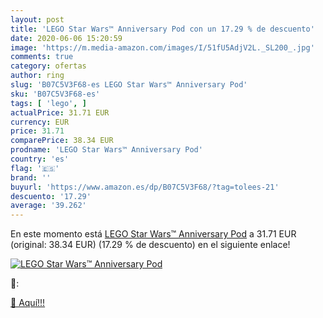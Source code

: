 ```yaml
---
layout: post
title: 'LEGO Star Wars™ Anniversary Pod con un 17.29 % de descuento'
date: 2020-06-06 15:20:59
image: 'https://m.media-amazon.com/images/I/51fU5AdjV2L._SL200_.jpg'
comments: true
category: ofertas
author: ring
slug: 'B07C5V3F68-es LEGO Star Wars™ Anniversary Pod'
sku: 'B07C5V3F68-es'
tags: [ 'lego', ]
actualPrice: 31.71 EUR
currency: EUR
price: 31.71
comparePrice: 38.34 EUR
prodname: 'LEGO Star Wars™ Anniversary Pod'
country: 'es'
flag: '🇪🇸'
brand: ''
buyurl: 'https://www.amazon.es/dp/B07C5V3F68/?tag=tolees-21'
descuento: '17.29'
average: '39.262'
---
```


En este momento está [LEGO Star Wars™ Anniversary Pod](https://www.amazon.es/dp/B07C5V3F68/?tag=tolees-21) a 31.71 EUR (original: 38.34 EUR) (17.29 %  de descuento) en el siguiente enlace!

[![LEGO Star Wars™ Anniversary Pod](https://m.media-amazon.com/images/I/51fU5AdjV2L._SL200_.jpg)](https://www.amazon.es/dp/B07C5V3F68/?tag=tolees-21)

🔎:


[🛒 Aquí!!!](https://www.amazon.es/dp/B07C5V3F68/?tag=tolees-21)
